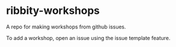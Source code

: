 # ribbity-workshops

A repo for making workshops from github issues.

To add a workshop, open an issue using the issue template feature. 

